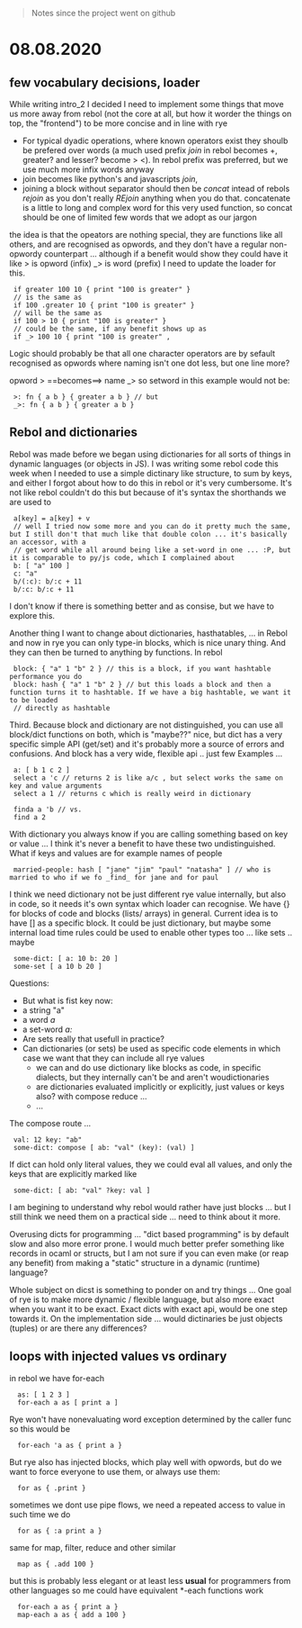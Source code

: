 > Notes since the project went on github

# 08.08.2020

## few vocabulary decisions, loader

While writing intro_2 I decided I need to implement some things that move us more away from rebol (not the core at all, but how it worder the things on top, 
the "frontend") to be more concise and in line with rye 

 * For typical dyadic operations, where known operators exist they shoulb be prefered over words (a much used prefix _join_ in rebol becomes +, 
   greater? and lesser? become > <). In rebol prefix was preferred, but we use much more infix words anyway 
 * join becomes like python's and javascripts _join_, 
 * joining a block without separator should then be _concat_ intead of rebols _rejoin_ as you don't really _REjoin_ anything when you do that. 
   concatenate is a little to long and complex word for this very used function, so concat should be one of limited few words that we adopt as our jargon
   
the idea is that the opeators are nothing special, they are functions like all others, and are recognised as opwords, and they don't have a regular non-opwordy 
counterpart ... although if a benefit would show they could have it like > is opword (infix)  _> is word (prefix)
I need to update the loader for this.

     if greater 100 10 { print "100 is greater" }
     // is the same as 
     if 100 .greater 10 { print "100 is greater" }
     // will be the same as
     if 100 > 10 { print "100 is greater" }
     // could be the same, if any benefit shows up as
     if _> 100 10 { print "100 is greater" , 
  
Logic should probably be that all one character operators are by sefault recognised as opwords where naming isn't one dot less, but one line more?

  opword > ==becomes==> name _> so setword in this example would not be:
 
     >: fn { a b } { greater a b } // but
     _>: fn { a b } { greater a b }
  
## Rebol and dictionaries

Rebol was made before we began using dictionaries for all sorts of things in dynamic languages (or objects in JS). I was writing some rebol code this week
when I needed to use a simple dictinary like structure, to sum by keys, and either I forgot about how to do this in rebol or it's very cumbersome. It's not like
rebol couldn't do this but because of it's syntax the shorthands we are used to 
  
     a[key] = a[key] + v
     // well I tried now some more and you can do it pretty much the same, but I still don't that much like that double colon ... it's basically an accessor, with a 
     // get word while all around being like a set-word in one ... :P, but it is comparable to py/js code, which I complained about
     b: [ "a" 100 ]
     c: "a"
     b/(:c): b/:c + 11
     b/:c: b/:c + 11 

I don't know if there is something better and as consise, but we have to explore this.


Another thing I want to change about dictionaries, hasthatables, ... in Rebol and now in rye you can only type-in blocks, which is nice unary thing.
And they can then be turned to anything by functions. In rebol

     block: { "a" 1 "b" 2 } // this is a block, if you want hashtable performance you do
     block: hash { "a" 1 "b" 2 } // but this loads a block and then a function turns it to hashtable. If we have a big hashtable, we want it to be loaded
     // directly as hashtable

Third. Because block and dictionary are not distinguished, you can use all block/dict functions on both, which is "maybe??" nice, but dict has a very specific 
simple API (get/set) and it's probably more a source of errors and confusions. And block has a very wide, flexible api .. just few Examples ... 

     a: [ b 1 c 2 ]
     select a 'c // returns 2 is like a/c , but select works the same on key and value arguments
     select a 1 // returns c which is really weird in dictionary

     finda a 'b // vs. 
     find a 2

With dictionary you always know if you are calling something based on key or value ... I think it's never a benefit to have these two undistinguished. What if
keys and values are for example names of people 

     married-people: hash [ "jane" "jim" "paul" "natasha" ] // who is married to who if we fo _find_ for jane and for paul

I think we need dictionary not be just different rye value internally, but also in code, so it needs it's own syntax which loader can recognise. We have {}
for blocks of code and blocks (lists/ arrays) in general. Current idea is to have [] as a specific block. It could be just dictionary, but maybe some internal
load time rules could be used to enable other types too ... like sets .. maybe

     some-dict: [ a: 10 b: 20 ]
     some-set [ a 10 b 20 ] 
  
Questions: 
* But what is fist key now: 
 * a string "a"
 * a word _a_
 * a set-word _a:_
* Are sets really that usefull in practice?
* Can dictionaries (or sets) be used as specific code elements in which case we want that they can include all rye values
  * we can and do use dictionary like blocks as code, in specific dialects, but they internally can't be and aren't  woudictionaries
  * are dictionaries evaluated implicitly or explicitly, just values or keys also? with compose reduce ... 
  * ...
  
The compose route ...
  
     val: 12 key: "ab"
     some-dict: compose [ ab: "val" (key): (val) ]    
    
If dict can hold only literal values, they we could eval all values, and only the keys that are explicitly marked like
    
     some-dict: [ ab: "val" ?key: val ]
  
I am begining to understand why rebol would rather have just blocks ... but I still think we need them on a practical side ... need to think about it more.

Overusing dicts for programming ... "dict based programming" is by default slow and also more error prone. I would much better prefer something like records 
in ocaml or structs, but I am not sure if you can even make (or reap any benefit) from making a "static" structure in a dynamic (runtime) language?

Whole subject on dicst is something to ponder on and try things ... One goal of rye is to make more dynamic / flexible language, but also more exact when you 
want it to be exact. Exact dicts with exact api, would be one step towards it. On the implementation side ... would dictinaries be just objects (tuples) or 
are there any differences?

## loops with injected values vs ordinary

in rebol we have for-each

      as: [ 1 2 3 ]
      for-each a as [ print a ]
      
Rye won't have nonevaluating word exception determined by the caller func so this would be
 
      for-each 'a as { print a }
      
But rye also has injected blocks, which play well with opwords, but do we want to force everyone to use them, or always use them:
      
      for as { .print }

sometimes we dont use pipe flows, we need a repeated access to value in such time we do

      for as { :a print a }
      
 same for map, filter, reduce and other similar
 
      map as { .add 100 }
      
but this is probably less elegant or at least less __usual__ for programmers from other languages so me could have equivalent *-each functions
work 

      for-each a as { print a }
      map-each a as { add a 100 }
      
      
